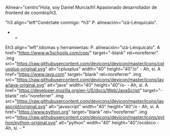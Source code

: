 Alinear="centro"Hola, soy Daniel Murcia/h1
Apasionado desarrollador de frontend de coombia/h3.

"h3 align="left"Conéctate conmigo: *h3"
P. alineación="izá-Lénquicalo".
- *

Eh3 align="left".Idiomas y herramientas:
P. alineación="izá-Lénquicalo". A href="https://www.w3schools.com/cpp/" target="-blank" rel=noreferrer". .img src="https://raw.githubusercontent.com/devicons/devicon/master/icons/cplusplus-original.svg" alt="cplusplus" width="40" height="40"/o" - Ah, sí. A href="https://www.java.com" target="blank" rel=noreferrer" .img src="https://raw.githubusercontent.com/devicons/devicon/master/icons/java/java-original.svg" alt="java" width="40" height="40"/o- - Ah, sí. A href="https://developer.mozilla.org/en-US/docs/Web/JavaScript" target="-blank" rel="noreferrer" .img src="https://raw.githubusercontent.com/devicons/devicon/master/icons/javascript/original.svg" alt="javascript" width="40" height="40"/o - Ah, sí. A href="https://www.python.org" target="blank" rel="noreferrer" .img src="https://raw.githubusercontent.com/devicons/devicon/master/icons/python/python-original.svg" alt="python" width="40" height="40"/ocúbico - Ah, sí. - *
